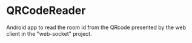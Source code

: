 # QRCodeReader
Android app to read the room id from the QRcode presented by the web client in the "web-socket" project.
